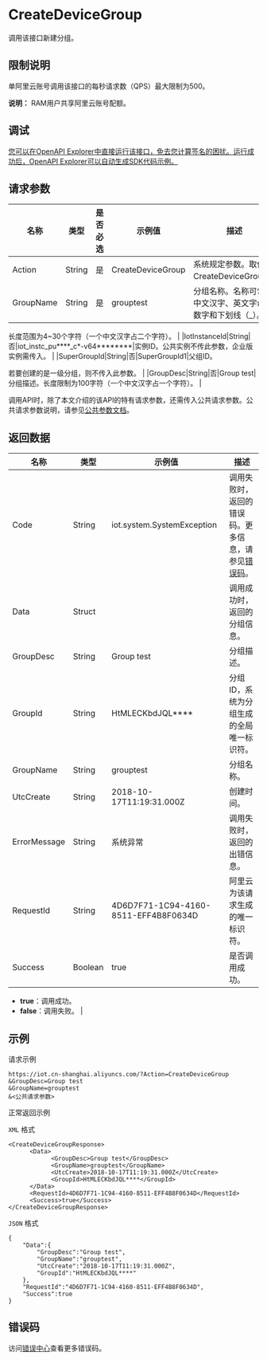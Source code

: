 # CreateDeviceGroup

调用该接口新建分组。

## 限制说明

单阿里云账号调用该接口的每秒请求数（QPS）最大限制为500。

**说明：** RAM用户共享阿里云账号配额。

## 调试

[您可以在OpenAPI Explorer中直接运行该接口，免去您计算签名的困扰。运行成功后，OpenAPI Explorer可以自动生成SDK代码示例。](https://api.aliyun.com/#product=Iot&api=CreateDeviceGroup&type=RPC&version=2018-01-20)

## 请求参数

|名称|类型|是否必选|示例值|描述|
|--|--|----|---|--|
|Action|String|是|CreateDeviceGroup|系统规定参数。取值：CreateDeviceGroup。 |
|GroupName|String|是|grouptest|分组名称。名称可包含中文汉字、英文字母、数字和下划线（\_）。

 长度范围为4~30个字符（一个中文汉字占二个字符）。 |
|IotInstanceId|String|否|iot\_instc\_pu\*\*\*\*\_c\*-v64\*\*\*\*\*\*\*\*|实例ID。公共实例不传此参数，企业版实例需传入。 |
|SuperGroupId|String|否|SuperGroupId1|父组ID。

 若要创建的是一级分组，则不传入此参数。 |
|GroupDesc|String|否|Group test|分组描述。长度限制为100字符（一个中文汉字占一个字符）。 |

调用API时，除了本文介绍的该API的特有请求参数，还需传入公共请求参数。公共请求参数说明，请参见[公共参数文档](~~30561~~)。

## 返回数据

|名称|类型|示例值|描述|
|--|--|---|--|
|Code|String|iot.system.SystemException|调用失败时，返回的错误码。更多信息，请参见[错误码](~~87387~~)。 |
|Data|Struct| |调用成功时，返回的分组信息。 |
|GroupDesc|String|Group test|分组描述。 |
|GroupId|String|HtMLECKbdJQL\*\*\*\*|分组ID，系统为分组生成的全局唯一标识符。 |
|GroupName|String|grouptest|分组名称。 |
|UtcCreate|String|2018-10-17T11:19:31.000Z|创建时间。 |
|ErrorMessage|String|系统异常|调用失败时，返回的出错信息。 |
|RequestId|String|4D6D7F71-1C94-4160-8511-EFF4B8F0634D|阿里云为该请求生成的唯一标识符。 |
|Success|Boolean|true|是否调用成功。

 -   **true**：调用成功。
-   **false**：调用失败。 |

## 示例

请求示例

```
https://iot.cn-shanghai.aliyuncs.com/?Action=CreateDeviceGroup
&GroupDesc=Group test
&GroupName=grouptest
&<公共请求参数>
```

正常返回示例

`XML` 格式

```
<CreateDeviceGroupResponse>
      <Data>
            <GroupDesc>Group test</GroupDesc>
            <GroupName>grouptest</GroupName>
            <UtcCreate>2018-10-17T11:19:31.000Z</UtcCreate>
            <GroupId>HtMLECKbdJQL****</GroupId>
      </Data>
      <RequestId>4D6D7F71-1C94-4160-8511-EFF4B8F0634D</RequestId>
      <Success>true</Success>
</CreateDeviceGroupResponse>
```

`JSON` 格式

```
{
    "Data":{
        "GroupDesc":"Group test",
        "GroupName":"grouptest",
        "UtcCreate":"2018-10-17T11:19:31.000Z",
        "GroupId":"HtMLECKbdJQL****"
    },
    "RequestId":"4D6D7F71-1C94-4160-8511-EFF4B8F0634D",
    "Success":true
}
```

## 错误码

访问[错误中心](https://error-center.alibabacloud.com/status/product/Iot)查看更多错误码。

